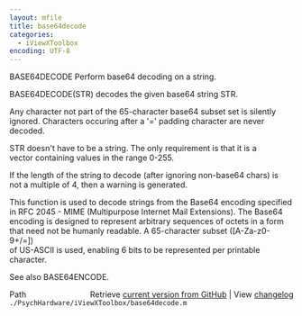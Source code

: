 ```yaml
---
layout: mfile
title: base64decode
categories:
  - iViewXToolbox
encoding: UTF-8
---
```


BASE64DECODE Perform base64 decoding on a string.  

   BASE64DECODE(STR) decodes the given base64 string STR.  

   Any character not part of the 65-character base64 subset set is silently  
   ignored.  Characters occuring after a '=' padding character are never  
   decoded.  

   STR doesn't have to be a string.  The only requirement is that it is a  
   vector containing values in the range 0-255.  

   If the length of the string to decode (after ignoring non-base64 chars) is  
   not a multiple of 4, then a warning is generated.  

   This function is used to decode strings from the Base64 encoding specified  
   in RFC 2045 - MIME (Multipurpose Internet Mail Extensions).  The Base64  
   encoding is designed to represent arbitrary sequences of octets in a form  
   that need not be humanly readable.  A 65-character subset ([A-Za-z0-9+/=])  
   of US-ASCII is used, enabling 6 bits to be represented per printable  
   character.  

   See also BASE64ENCODE.  


<div class="code_header" style="text-align:right;">
  <span style="float:left;">Path&nbsp;&nbsp;</span> <span class="counter">Retrieve <a href=
  "https://raw.github.com/Psychtoolbox-3/Psychtoolbox-3/beta/./PsychHardware/iViewXToolbox/base64decode.m">current version from GitHub</a> | View <a href=
  "https://github.com/Psychtoolbox-3/Psychtoolbox-3/commits/beta/./PsychHardware/iViewXToolbox/base64decode.m">changelog</a></span>
</div>
<div class="code">
  <code>./PsychHardware/iViewXToolbox/base64decode.m</code>
</div>
